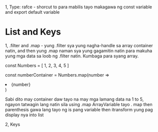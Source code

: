 # 

1, Type: rafce - shorcut to para mabilis tayo makagawa ng const variable and export default variable

# List and Keys
1, .filter and .map - yung .filter sya yung nagha-handle sa array container natin, and then yung .map naman sya yung gagamitin natin para makuha yung mga data sa loob ng .filter natin. Kumbaga para syang array.

const Numbers = [
    1, 2, 3, 4, 5
]

const numberContainer = Numbers.map(number => <li>{number}</li>)

Sabi dito may container daw tayo na may mga lamang data na 1 to 5, ngayon tatwagin lang natin sila using .map ArrayVariable tayo . map then parenthesis gawa lang tayo ng is pang variable then itransform yung pag display nya into list

2, Keys





